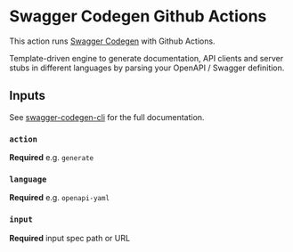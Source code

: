 # Swagger Codegen Github Actions

This action runs [Swagger Codegen](https://github.com/swagger-api/swagger-codegen) with Github Actions.

Template-driven engine to generate documentation, API clients and server stubs in different languages by parsing your OpenAPI / Swagger definition.

## Inputs

See [swagger-codegen-cli](https://github.com/swagger-api/swagger-codegen) for the full documentation.

### `action`

**Required** e.g. `generate`

### `language`

**Required** e.g. `openapi-yaml`

### `input`

**Required** input spec path or URL
